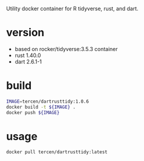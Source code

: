 
Utility docker container for R tidyverse, rust, and dart.

# version

- based on rocker/tidyverse:3.5.3 container
- rust 1.40.0
- dart 2.6.1-1

# build

```bash
IMAGE=tercen/dartrusttidy:1.0.6
docker build -t ${IMAGE} .
docker push ${IMAGE}
```

# usage
 
```bash
docker pull tercen/dartrusttidy:latest
```

 

